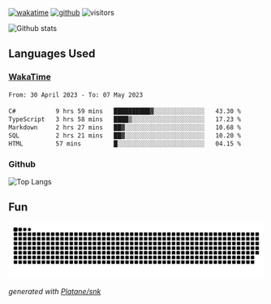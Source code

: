 [![wakatime](https://wakatime.com/badge/user/82c377cd-a54c-404c-b7df-177b313ca539.svg)](https://wakatime.com/@82c377cd-a54c-404c-b7df-177b313ca539)
[![github](https://img.shields.io/github/followers/xinthose?logo=github&style=plastic)](https://github.com/alanhamlett?tab=followers)
![visitors](https://visitor-badge.glitch.me/badge?page_id=xinthose&left_color=green&right_color=red)

![Github stats](https://github-readme-stats.vercel.app/api?username=xinthose&show_icons=true&theme=radical&count_private=true)

## Languages Used

### [WakaTime](https://wakatime.com/)
<!--START_SECTION:waka-->

```text
From: 30 April 2023 - To: 07 May 2023

C#           9 hrs 59 mins   ██████████▓░░░░░░░░░░░░░░   43.30 %
TypeScript   3 hrs 58 mins   ████▒░░░░░░░░░░░░░░░░░░░░   17.23 %
Markdown     2 hrs 27 mins   ██▓░░░░░░░░░░░░░░░░░░░░░░   10.68 %
SQL          2 hrs 21 mins   ██▓░░░░░░░░░░░░░░░░░░░░░░   10.20 %
HTML         57 mins         █░░░░░░░░░░░░░░░░░░░░░░░░   04.15 %
```

<!--END_SECTION:waka-->

### Github

![Top Langs](https://github-readme-stats.vercel.app/api/top-langs/?username=xinthose)

## Fun
![github contribution grid snake animation](https://raw.githubusercontent.com/xinthose/xinthose/output/github-contribution-grid-snake.svg)

_generated with [Platane/snk](https://github.com/Platane/snk)_
